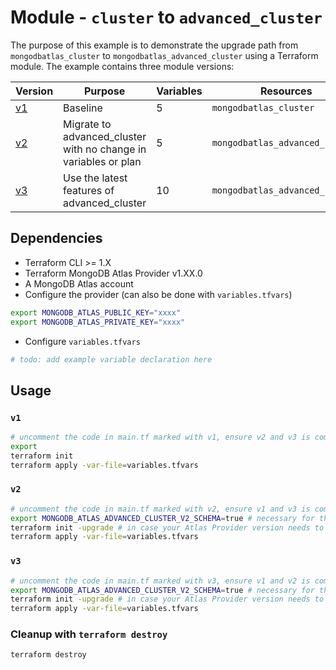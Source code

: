 # Module - `cluster` to `advanced_cluster`

The purpose of this example is to demonstrate the upgrade path from `mongodbatlas_cluster` to `mongodbatlas_advanced_cluster` using a Terraform module.
The example contains three module versions:

Version | Purpose | Variables | Resources
--- | --- | --- | ---
[v1](./v1) | Baseline | 5 | `mongodbatlas_cluster`
[v2](./v2) | Migrate to advanced_cluster with no change in variables or plan | 5 | `mongodbatlas_advanced_cluster`
[v3](./v3) | Use the latest features of advanced_cluster | 10 | `mongodbatlas_advanced_cluster`

<!-- TODO: Update the actual Variable counts  -->

## Dependencies
<!-- TODO: Update XX versions -->
<!-- TODO: Update the `versions.tf` inside each vX -->
* Terraform CLI >= 1.X
* Terraform MongoDB Atlas Provider v1.XX.0
* A MongoDB Atlas account
* Configure the provider (can also be done with `variables.tfvars`)

```bash
export MONGODB_ATLAS_PUBLIC_KEY="xxxx"
export MONGODB_ATLAS_PRIVATE_KEY="xxxx"
```

* Configure `variables.tfvars`
<!-- TODO: Example variables -->
```tfvars
# todo: add example variable declaration here
```

## Usage

### `v1`

```bash
# uncomment the code in main.tf marked with v1, ensure v2 and v3 is commented
export 
terraform init
terraform apply -var-file=variables.tfvars
```

### `v2`

```bash
# uncomment the code in main.tf marked with v2, ensure v1 and v3 is commented
export MONGODB_ATLAS_ADVANCED_CLUSTER_V2_SCHEMA=true # necessary for the `moved` block to work
terraform init -upgrade # in case your Atlas Provider version needs to be upgraded
terraform apply -var-file=variables.tfvars
```

### `v3`

```bash
# uncomment the code in main.tf marked with v3, ensure v1 and v2 is commented
export MONGODB_ATLAS_ADVANCED_CLUSTER_V2_SCHEMA=true # necessary for the `moved` block to work
terraform init -upgrade # in case your Atlas Provider version needs to be upgraded
terraform apply -var-file=variables.tfvars
```

### Cleanup with `terraform destroy`

```bash
terraform destroy
```
